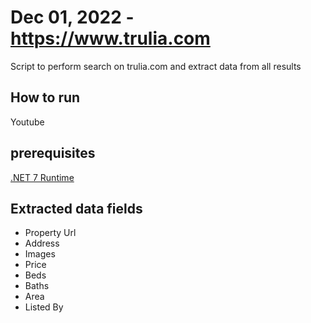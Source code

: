 # Dec 01, 2022 - https://www.trulia.com
Script to perform search on trulia.com and extract data from all results  

## How to run
Youtube

## prerequisites

[.NET 7 Runtime](https://dotnet.microsoft.com/en-us/download/dotnet/7.0)

## Extracted data fields
* Property Url
* Address
* Images
* Price
* Beds
* Baths
* Area
* Listed By


